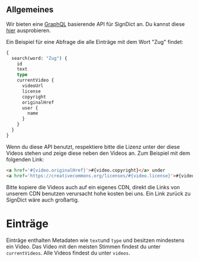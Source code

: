 ## Allgemeines

Wir bieten eine [GraphQL](https://www.graphql.com/) basierende
API für SignDict an. Du kannst diese [hier](https://signdict.org/graphql-api/graphiql)
ausprobieren.

Ein Beispiel für eine Abfrage die alle Einträge mit dem Wort "Zug" findet:

```graphql
{
  search(word: "Zug") {
    id
    text
    type
    currentVideo {
      videoUrl
      license
      copyright
      originalHref
      user {
        name
      }
    }
  }
}
```

Wenn du diese API benutzt, respektiere bitte die Lizenz unter der diese
Videos stehen und zeige diese neben den Videos an. Zum Beispiel mit dem
folgenden Link:

```html
<a href='#{video.originalHref}'>#{video.copyright}</a> under 
<a href='https://creativecommons.org/licenses/#{video.license}'>#{video.license}</a>
```
Bitte kopiere die Videos auch auf ein eigenes CDN, direkt die Links von unserem
CDN benutzen verursacht hohe kosten bei uns. Ein Link zurück zu SignDict wäre
auch großartig.

# Einträge

Einträge enthalten Metadaten wie `text`und `type` und besitzen mindestens ein
Video. Das Video mit den meisten Stimmen findest du unter `currentVideos`. Alle
Videos findest du unter `videos`.

